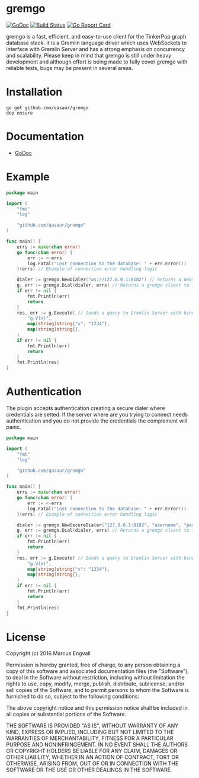 # gremgo

[![GoDoc](http://img.shields.io/badge/godoc-reference-blue.svg)](http://godoc.org/github.com/qasaur/gremgo) [![Build Status](https://travis-ci.org/qasaur/gremgo.svg?branch=master)](https://travis-ci.org/qasaur/gremgo) [![Go Report Card](https://goreportcard.com/badge/github.com/qasaur/gremgo)](https://goreportcard.com/report/github.com/qasaur/gremgo)

gremgo is a fast, efficient, and easy-to-use client for the TinkerPop graph database stack. It is a Gremlin language driver which uses WebSockets to interface with Gremlin Server and has a strong emphasis on concurrency and scalability. Please keep in mind that gremgo is still under heavy development and although effort is being made to fully cover gremgo with reliable tests, bugs may be present in several areas.

Installation
==========
```
go get github.com/qasaur/gremgo
dep ensure
```

Documentation
==========

* [GoDoc](https://godoc.org/github.com/qasaur/gremgo)

Example
==========
```go
package main

import (
	"fmt"
	"log"

	"github.com/qasaur/gremgo"
)

func main() {
	errs := make(chan error)
	go func(chan error) {
		err := <-errs
		log.Fatal("Lost connection to the database: " + err.Error())
	}(errs) // Example of connection error handling logic

	dialer := gremgo.NewDialer("ws://127.0.0.1:8182") // Returns a WebSocket dialer to connect to Gremlin Server
	g, err := gremgo.Dial(dialer, errs) // Returns a gremgo client to interact with
	if err != nil {
		fmt.Println(err)
    	return
	}
	res, err := g.Execute( // Sends a query to Gremlin Server with bindings
		"g.V(x)",
		map[string]string{"x": "1234"},
		map[string]string{},
	)
	if err != nil {
		fmt.Println(err)
    	return
	}
	fmt.Println(res)
}
```

Authentication
==========
The plugin accepts authentication creating a secure dialer where credentials are setted.
If the server where are you trying to connect needs authentication and you do not provide the 
credentials the complement will panic.

```go
package main

import (
	"fmt"
	"log"

	"github.com/qasaur/gremgo"
)

func main() {
	errs := make(chan error)
	go func(chan error) {
		err := <-errs
		log.Fatal("Lost connection to the database: " + err.Error())
	}(errs) // Example of connection error handling logic

	dialer := gremgo.NewSecureDialer("127.0.0.1:8182", "username", "password") // Returns a WebSocket dialer to connect to Gremlin Server
	g, err := gremgo.Dial(dialer, errs) // Returns a gremgo client to interact with
	if err != nil {
		fmt.Println(err)
    	return
	}
	res, err := g.Execute( // Sends a query to Gremlin Server with bindings
		"g.V(x)",
		map[string]string{"x": "1234"},
		map[string]string{},
	)
	if err != nil {
		fmt.Println(err)
    	return
	}
	fmt.Println(res)
}
```

License
==========

Copyright (c) 2016 Marcus Engvall

Permission is hereby granted, free of charge, to any person obtaining a copy of this software and associated documentation files (the "Software"), to deal in the Software without restriction, including without limitation the rights to use, copy, modify, merge, publish, distribute, sublicense, and/or sell copies of the Software, and to permit persons to whom the Software is furnished to do so, subject to the following conditions:

The above copyright notice and this permission notice shall be included in all copies or substantial portions of the Software.

THE SOFTWARE IS PROVIDED "AS IS", WITHOUT WARRANTY OF ANY KIND, EXPRESS OR IMPLIED, INCLUDING BUT NOT LIMITED TO THE WARRANTIES OF MERCHANTABILITY, FITNESS FOR A PARTICULAR PURPOSE AND NONINFRINGEMENT. IN NO EVENT SHALL THE AUTHORS OR COPYRIGHT HOLDERS BE LIABLE FOR ANY CLAIM, DAMAGES OR OTHER LIABILITY, WHETHER IN AN ACTION OF CONTRACT, TORT OR OTHERWISE, ARISING FROM, OUT OF OR IN CONNECTION WITH THE SOFTWARE OR THE USE OR OTHER DEALINGS IN THE SOFTWARE.
